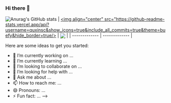 ### Hi there 👋
![Anurag's GitHub stats](https://github-readme-stats.vercel.app/api?username=quxinsc&show_icons=true&theme=buefy&hide_border=false&custom_title=TinyStar's-GitHub-Stats)
| <a href="https://github.com/anuraghazra/github-readme-stats"><img align="center" src="https://github-readme-stats.vercel.app/api?username=quxinsc&show_icons=true&include_all_commits=true&theme=buefy&hide_border=true/></a> | <a href="https://github.com/anuraghazra/github-readme-stats"><img align="center" src="https://github-readme-stats.vercel.app/api/top-langs/?username=quxinsc&layout=compact&theme=buefy&hide_border=true" /></a> |
| ------------- | ------------- |

Here are some ideas to get you started:
- 🔭 I’m currently working on ...
- 🌱 I’m currently learning ...
- 👯 I’m looking to collaborate on ...
- 🤔 I’m looking for help with ...
- 💬 Ask me about ...
- 📫 How to reach me: ...
- 😄 Pronouns: ...
- ⚡ Fun fact: ...
-->
